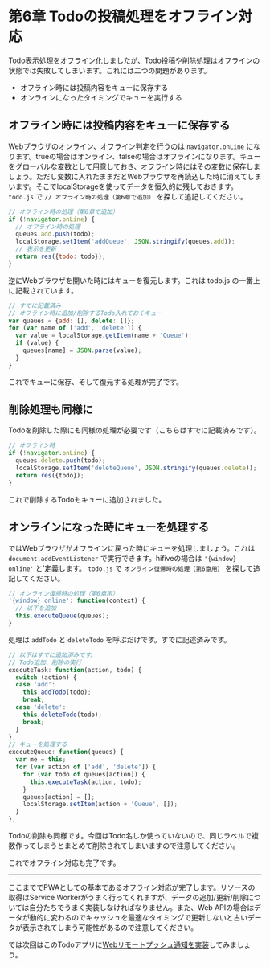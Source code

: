 # 第6章 Todoの投稿処理をオフライン対応

Todo表示処理をオフライン化しましたが、Todo投稿や削除処理はオフラインの状態では失敗してしまいます。これには二つの問題があります。

- オフライン時には投稿内容をキューに保存する
- オンラインになったタイミングでキューを実行する

## オフライン時には投稿内容をキューに保存する

Webブラウザのオンライン、オフライン判定を行うのは `navigator.onLine` になります。trueの場合はオンライン、falseの場合はオフラインになります。キューをグローバルな変数として用意しておき、オフライン時にはその変数に保存しましょう。ただし変数に入れたままだとWebブラウザを再読込した時に消えてしまいます。そこでlocalStorageを使ってデータを恒久的に残しておきます。 `todo.js` で `// オフライン時の処理（第6章で追加）` を探して追記してください。

```js
// オフライン時の処理（第6章で追加）
if (!navigator.onLine) {
  // オフライン時の処理
  queues.add.push(todo);
  localStorage.setItem('addQueue', JSON.stringify(queues.add));
  // 表示を更新
  return res({todo: todo});
}
```

逆にWebブラウザを開いた時にはキューを復元します。これは todo.js の一番上に記載されています。

```js
// すでに記載済み
// オフライン時に追加/削除するTodo入れておくキュー
var queues = {add: [], delete: []};
for (var name of ['add', 'delete']) {
  var value = localStorage.getItem(name + 'Queue');
  if (value) {
    queues[name] = JSON.parse(value);
  }
}
```

これでキューに保存、そして復元する処理が完了です。

## 削除処理も同様に

Todoを削除した際にも同様の処理が必要です（こちらはすでに記載済みです）。

```js
// オフライン時
if (!navigator.onLine) {
  queues.delete.push(todo);
  localStorage.setItem('deleteQueue', JSON.stringify(queues.delete));
  return res({todo});
}
```

これで削除するTodoもキューに追加されました。

## オンラインになった時にキューを処理する

ではWebブラウザがオフラインに戻った時にキューを処理しましょう。これは `document.addEventListener` で実行できます。hifiveの場合は `'{window} online'` と’定義します。 `todo.js` で `オンライン復帰時の処理（第6章用）` を探して追記してください。

```js
// オンライン復帰時の処理（第6章用）
'{window} online': function(context) {
  // 以下を追加
  this.executeQueue(queues);
}
```

処理は `addTodo` と `deleteTodo` を呼ぶだけです。すでに記述済みです。

```js
// 以下はすでに追加済みです。
// Todo追加、削除の実行
executeTask: function(action, todo) {
  switch (action) {
  case 'add':
    this.addTodo(todo);
    break;
  case 'delete':
    this.deleteTodo(todo);
    break;
  }
},
// キューを処理する
executeQueue: function(queues) {
  var me = this;
  for (var action of ['add', 'delete']) {
    for (var todo of queues[action]) {
      this.executeTask(action, todo);
    }
    queues[action] = [];
    localStorage.setItem(action + 'Queue', []);
  }
},
```

Todoの削除も同様です。今回はTodo名しか使っていないので、同じラベルで複数作ってしまうとまとめて削除されてしまいますので注意してください。

これでオフライン対応も完了です。

----

ここまででPWAとしての基本であるオフライン対応が完了します。リソースの取得はService Workerがうまく行ってくれますが、データの追加/更新/削除については自分たちでうまく実装しなければなりません。また、Web APIの場合はデータが動的に変わるのでキャッシュを最適なタイミングで更新しないと古いデータが表示されてしまう可能性があるので注意してください。

では次回はこのTodoアプリに[Webリモートプッシュ通知を実装](7.md)してみましょう。
